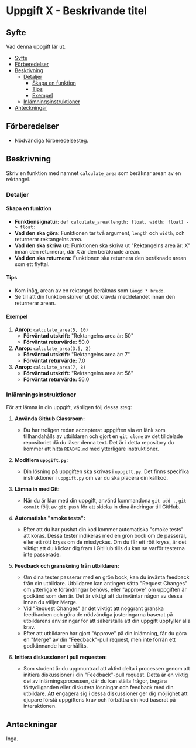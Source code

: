 # Uppgift X - Beskrivande titel

## <a name='Syfte'></a>Syfte

Vad denna uppgift lär ut.

<!-- vscode-markdown-toc -->

- [Syfte](#Syfte)
- [Förberedelser](#Frberedelser)
- [Beskrivning](#Beskrivning)
  - [Detaljer](#Detaljer)
    - [Skapa en funktion](#Skapaenfunktion)
    - [Tips](#Tips)
    - [Exempel](#Exempel)
  - [Inlämningsinstruktioner](#Inlmningsinstruktioner)
- [Anteckningar](#Anteckningar)

<!-- vscode-markdown-toc-config
	numbering=false
	autoSave=true
	/vscode-markdown-toc-config -->
<!-- /vscode-markdown-toc -->

## <a name='Frberedelser'></a>Förberedelser

- Nödvändiga förberedelsesteg.

## <a name='Beskrivning'></a>Beskrivning

Skriv en funktion med namnet `calculate_area` som beräknar arean av en
rektangel.

### <a name='Detaljer'></a>Detaljer

#### <a name='Skapaenfunktion'></a>Skapa en funktion

- **Funktionsignatur:** `def calculate_area(length: float, width: float) ->
float:`
- **Vad den ska göra:** Funktionen tar två argument, `length` och `width`, och
  returnerar rektangelns area.
- **Vad den ska skriva ut:** Funktionen ska skriva ut "Rektangelns area är: X"
  innan den returnerar, där X är den beräknade arean.
- **Vad den ska returnera:** Funktionen ska returnera den beräknade arean som
  ett flyttal.

#### <a name='Tips'></a>Tips

- Kom ihåg, arean av en rektangel beräknas som `längd * bredd`.
- Se till att din funktion skriver ut det krävda meddelandet innan den
  returnerar arean.

#### <a name='Exempel'></a>Exempel

1. **Anrop:** `calculate_area(5, 10)`
   - **Förväntad utskrift:** "Rektangelns area är: 50"
   - **Förväntat returvärde:** 50.0
2. **Anrop:** `calculate_area(3.5, 2)`
   - **Förväntad utskrift:** "Rektangelns area är: 7"
   - **Förväntat returvärde:** 7.0
3. **Anrop:** `calculate_area(7, 8)`
   - **Förväntad utskrift:** "Rektangelns area är: 56"
   - **Förväntat returvärde:** 56.0

### <a name='Inlmningsinstruktioner'></a>Inlämningsinstruktioner

För att lämna in din uppgift, vänligen följ dessa steg:

1. **Använda Github Classroom:**

   - Du har troligen redan accepterat uppgiften via en länk som tillhandahålls
     av utbildaren och gjort en `git clone` av det tilldelade repositoriet då du
     läser denna text. Det är i detta repository du kommer att hitta `README.md`
     med ytterligare instruktioner.

2. **Modifiera `uppgift.py`:**

   - Din lösning på uppgiften ska skrivas i `uppgift.py`. Det finns specifika
     instruktioner i `uppgift.py` om var du ska placera din källkod.

3. **Lämna in med Git:**

   - När du är klar med din uppgift, använd kommandona `git add .`, `git commit`
     följt av `git push` för att skicka in dina ändringar till GitHub.

4. **Automatiska "smoke tests":**

   - Efter att du har pushat din kod kommer automatiska "smoke tests" att köras.
     Dessa tester indikeras med en grön bock om de passerar, eller ett rött
     kryss om de misslyckas. Om du får ett rött kryss, är det viktigt att du
     klickar dig fram i GitHub tills du kan se varför testerna inte passerade.

5. **Feedback och granskning från utbildaren:**

   - Om dina tester passerar med en grön bock, kan du invänta feedback från din
     utbildare. Utbildaren kan antingen sätta "Request Changes" om ytterligare
     förändringar behövs, eller "approve" om uppgiften är godkänd som den är.
     Det är viktigt att du inväntar någon av dessa innan du väljer Merge.
   - Vid "Request Changes" är det viktigt att noggrant granska feedbacken och
     göra de nödvändiga justeringarna baserat på utbildarens anvisningar för att
     säkerställa att din uppgift uppfyller alla krav.
   - Efter att utbildaren har gjort "Approve" på din inlämning, får du göra en
     "Merge" av din "Feedback"-pull request, men inte förrän ett godkännande har
     erhållits.

6. **Initiera diskussioner i pull requesten:**

   - Som student är du uppmuntrad att aktivt delta i processen genom att
     initiera diskussioner i din "Feedback"-pull request. Detta är en viktig del
     av inlärningsprocessen, där du kan ställa frågor, begära förtydliganden
     eller diskutera lösningar och feedback med din utbildare. Att engagera sig
     i dessa diskussioner ger dig möjlighet att djupare förstå uppgiftens krav
     och förbättra din kod baserat på interaktionen.

## <a name='Anteckningar'></a>Anteckningar

Inga.
